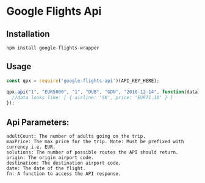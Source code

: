 # Google Flights Api

## Installation

```
npm install google-flights-wrapper
```

## Usage

```javascript
const qpx = require('google-flights-api')(API_KEY_HERE);

qpx.api("1", "EUR5000", "1", "DUB", "GDN", "2016-12-14", function(data){
  //data looks like: [ { airline: 'SK', price: 'EUR71.10' } ]
});
```

## Api Parameters:

```
adultCount: The number of adults going on the trip.
maxPrice: The max price for the trip. Note: Must be prefixed with currency i.e. EUR.
solutions: The number of possible routes the API should return.
origin: The origin airport code.
destination: The destination airport code.
date: The date of the flight.
fn: A function to access the API response.
```
